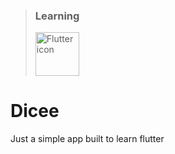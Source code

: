 > ### Learning 
> <img src="https://lh3.googleusercontent.com/fife/AAWUweX-oFWOaT16FUcQDhnvLo4_AvYO-EZFjK6VYSX69Lil23-F-sDPlM3xG8l-7Ex7as2IfwjNQHSi6Q3CeXFsfhawcrUObSmqd1JjU_s7R6A-RANk6bEYwXC9sN9hkydvPJLJDU4nIhvjxH3f_fL7Uj3A7Sz6JsHw-PUqvtQYzkKj3uQzhDSIM2XUGomMTIhe74yxwk8UkL_y3YJR1n5aU4VZfpol0UVOO6tBLP9I0xv26fXrKOpVxokxTIJCUYFGL8eSUy1jfqkCuTD0YvUMgKIP9wqp4t_gqCr6bwn6M5qOpGXxwNhLjZIQj7hhNf-GQGrNHZL7CkafTswqo6VqKEUGngsnDFX-Yzu-8Qfb7aofcz4jH9qFAEHlnOGTqLZlGBAwQox6WUwl526O6Mwe8NRVkGU3nTKnwCpQMgzx9JV7C-17d1LA5Jl-SJReHRNBrteem-VnWO1V0dUMlmxVZRgLh2UhBlcqKgaIgPTFQlW9R2waJdRcioTWi4TaznY7h0TIcjvm7-1a6luM5jwCfdhcCGKTsWV_nq6hzvE5BOh6lPmKbtSKdjafuXxUygRRmMeDLshX1WUrAlnC8SAh5dlQMhQVaS-ikwri2ky86BEBwhPvTrZSFDl6mY7moMkgn5aH5O_1_R5r6UTtFqeniUlurzDuT39iSO2zAG3lY-yGZIAZPG4jgnbCQ96HtGIYOCbJJpzB-6hYgU3yfY2j_bwc1k8hg3-F9hY=w1920-h842-ft" alt="Flutter icon" width="70"/>

# Dicee

Just a simple app built to learn flutter
